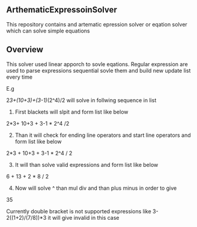 ArthematicExpressoinSolver
--------------------------

This repository contains and artematic epression solver or eqation solver which can solve simple equations 

Overview
-------

This solver used linear apporch to sovle eqations. Regular expression are used to parse expressions sequential sovle them and build 
new update list every time

E.g

2*3+(10+3)+(3-1)*(2^4)/2  will solve in follwing sequence in list

1) First blackets will slpit and form list like below

2*3+
10+3
+
3-1
*
2^4
/2

2) Than it will check for ending line operators and start line operators and form list like below

2*3
+
10+3
+
3-1
*
2^4
/
2

3) It will than solve valid expressions and form list like below

6
+
13
+
2
*
8
/
2

4) Now will solve ^ than mul div and than plus minus in order to give 

35

Currently double bracket is not supported expressions like 
3-2((1+2)/(7/8))*3  it will give invalid in this case



